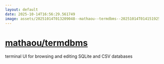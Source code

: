 ```yaml
---
layout: default
date: 2025-10-14T16:56:29.561749
image: assets/20251014T013209048--mathaou--termdbms--20251014T014151925--cropped.png
---
```


# [mathaou/termdbms](https://github.com/mathaou/termdbms)

terminal UI for browsing and editing SQLite and CSV databases
